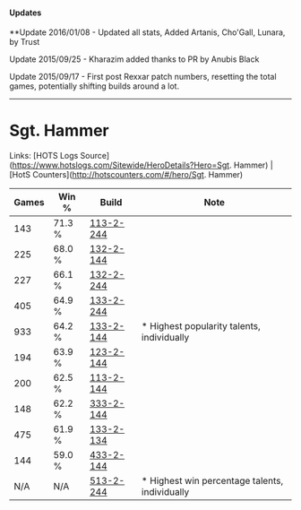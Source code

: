 #### Updates
**Update 2016/01/08 - Updated all stats, Added Artanis, Cho'Gall, Lunara, by Trust

Update 2015/09/25 - Kharazim added thanks to PR by Anubis Black

Update 2015/09/17 - First post Rexxar patch numbers, resetting the total games, potentially shifting builds around a lot.

***

# Sgt. Hammer

Links: [HOTS Logs Source](https://www.hotslogs.com/Sitewide/HeroDetails?Hero=Sgt. Hammer) | [HotS Counters](http://hotscounters.com/#/hero/Sgt. Hammer)

Games  | Win %  | Build     | Note
-----  | -----  | -----     | ----
143    | 71.3 % | [113-2-244](http://www.heroesfire.com/hots/talent-calculator/sergeant-hammer#gTrK) | 
225    | 68.0 % | [132-2-144](http://www.heroesfire.com/hots/talent-calculator/sergeant-hammer#hCCW) | 
227    | 66.1 % | [132-2-244](http://www.heroesfire.com/hots/talent-calculator/sergeant-hammer#hCE4) | 
405    | 64.9 % | [133-2-244](http://www.heroesfire.com/hots/talent-calculator/sergeant-hammer#hEgK) | 
933    | 64.2 % | [133-2-144](http://www.heroesfire.com/hots/talent-calculator/sergeant-hammer#hEem) | * Highest popularity talents, individually
194    | 63.9 % | [123-2-144](http://www.heroesfire.com/hots/talent-calculator/sergeant-hammer#gsEG) | 
200    | 62.5 % | [113-2-144](http://www.heroesfire.com/hots/talent-calculator/sergeant-hammer#gTpm) | 
148    | 62.2 % | [333-2-144](http://www.heroesfire.com/hots/talent-calculator/sergeant-hammer#oswm) | 
475    | 61.9 % | [133-2-134](http://www.heroesfire.com/hots/talent-calculator/sergeant-hammer#hEec) | 
144    | 59.0 % | [433-2-144](http://www.heroesfire.com/hots/talent-calculator/sergeant-hammer#sh3m) | 
N/A    | N/A    | [513-2-244](http://www.heroesfire.com/hots/talent-calculator/sergeant-hammer#vkPK) | * Highest win percentage talents, individually

